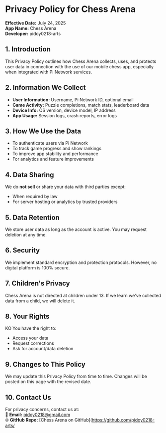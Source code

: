 
# Privacy Policy for Chess Arena

**Effective Date:** July 24, 2025  
**App Name:** Chess Arena  
**Developer:** pidoy0218-arts

## 1. Introduction

This Privacy Policy outlines how Chess Arena collects, uses, and protects user data in connection with the use of our mobile chess app, especially when integrated with Pi Network services.

## 2. Information We Collect

- **User Information:** Username, Pi Network ID, optional email
- **Game Activity:** Puzzle completions, match stats, leaderboard data
- **Device Info:** OS version, device model, IP address
- **App Usage:** Session logs, crash reports, error logs

## 3. How We Use the Data

- To authenticate users via Pi Network
- To track game progress and show rankings
- To improve app stability and performance
- For analytics and feature improvements

## 4. Data Sharing

We do **not sell** or share your data with third parties except:
- When required by law
- For server hosting or analytics by trusted providers

## 5. Data Retention

We store user data as long as the account is active. You may request deletion at any time.

## 6. Security

We implement standard encryption and protection protocols. However, no digital platform is 100% secure.

## 7. Children's Privacy

Chess Arena is not directed at children under 13. If we learn we've collected data from a child, we will delete it.

## 8. Your Rights
KO
You have the right to:
- Access your data
- Request corrections
- Ask for account/data deletion

## 9. Changes to This Policy

We may update this Privacy Policy from time to time. Changes will be posted on this page with the revised date.

## 10. Contact Us

For privacy concerns, contact us at:  
📧 **Email:** pidoy0218@gmail.com  
🌐 **GitHub Repo:** [Chess Arena on GitHub](https://github.com/pidoy0218-arts/